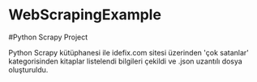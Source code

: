 # WebScrapingExample
 #Python Scrapy Project
 
 Python Scrapy kütüphanesi ile idefix.com sitesi üzerinden 'çok satanlar' kategorisinden  kitaplar listelendi bilgileri çekildi ve .json uzantılı dosya oluşturuldu.

